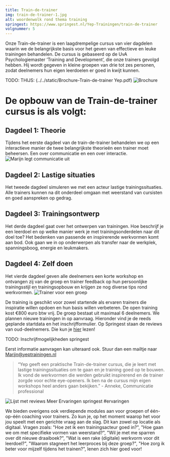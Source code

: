 ```yaml
---
title: Train-de-trainer
img: train-de-trainer-1.jpg
alt: woordenwolk rond thema training
springest: https://www.springest.nl/Yep-Trainingen/train-de-trainer
volgnummer: 5
---
```

Onze Train-de-trainer is een laagdrempelige cursus van vier dagdelen waarin we de belangrijkste basis voor het geven van effectieve en leuke trainingen behandelen. De cursus is gebaseerd op de UvA Psychologiemaster ‘Training and Development’, die onze trainers gevolgd hebben. Hij wordt gegeven in kleine groepen van drie tot zes personen, zodat deelnemers hun eigen leerdoelen er goed in kwijt kunnen. 

TODO: THIJS:
(../../static/Brochure-Train-de-trainer Yep.pdf) ![Brochure](./train-de-trainer-2.jpg)

# De opbouw van de Train-de-trainer cursus is als volgt:

## Dagdeel 1: Theorie

Tijdens het eerste dagdeel van de train-de-trainer behandelen we op een interactieve manier de twee belangrijkste theorieën een trainer moet beheersen. Een over communicatie en een over interactie.
![Marijn legt communicatie uit](./train-de-trainer-5.jpg)

## Dagdeel 2: Lastige situaties

Het tweede dagdeel simuleren we met een acteur lastige trainingssituaties. Alle trainers kunnen na dit onderdeel omgaan met weerstand van cursisten en goed aanspreken op gedrag.

## Dagdeel 3: Trainingsontwerp

Het derde dagdeel gaat over het ontwerpen van trainingen. Hoe beschrijf je een leerdoel en op welke manier werk je met trainingsonderdelen naar dit doel toe? Het bedenken van passende en inspirerende werkvormen komt aan bod. Ook gaan we in op onderwerpen als transfer naar de werkplek, spanningsboog, energie en leukmakers.

## Dagdeel 4: Zelf doen

Het vierde dagdeel geven alle deelnemers een korte workshop en ontvangen zij van de groep en trainer feedback op hun persoonlijke trainingsstijl en trainingsopbouw en krijgen ze nog diverse tips rond werkvormen. ![Trainer voor een groep](./train-de-trainer-3.jpg)

 De training is geschikt voor zowel startende als ervaren trainers die inspiratie willen opdoen en hun basis willen verbeteren. De open training kost €800 euro btw vrij. De groep bestaat uit maximaal 6 deelnemers. We plannen nieuwe trainingen in op aanvraag. Hieronder vind je de reeds geplande startdata en het inschrijfformulier. Op Springest staan de reviews van oud-deelnemers. Die kun je [hier](https://www.springest.nl/Yep-Trainingen/train-de-trainer#ervaringen) lezen! 

TODO: Inschrijfmogelijkheden springest 

Eerst informatie aanvragen kan uiteraard ook. Stuur dan een mailtje naar Marijn@yeptrainingen.nl

> “Yep geeft een praktische Train-de-trainer cursus, die je leert met lastige trainingssituaties om te gaan en je training goed op te bouwen. Ik vond de werkvormen die werden gebruikt inspirerend en de trainer zorgde voor echte eye-openers. Ik ben na de cursus mijn eigen workshops heel anders gaan bekijken.” - Anneke, Communicatie professional

![Lijst met reviews](./train-de-trainer-4.jpg)
Meer Ervaringen springest #ervaringen

We bieden overigens ook verdiepende modules aan voor groepen of één-op-één coaching voor trainers. Zo kun je, op het moment waarop het voor jou speelt met een gerichte vraag aan de slag. Dit kan zowel op locatie als digitaal. Vragen zoals: "Hoe zet ik een trainingsacteur goed in?", "Hoe gaan we om met specifieke vormen van weerstand?", "Wil je met me sparren over dit nieuwe draaiboek?", "Wat is een rake (digitale) werkvorm voor dit leerdoel?", "Waarom stagneert het leerproces bij deze groep?", "Hoe zorg ik beter voor mijzelf tijdens het trainen?", lenen zich hier goed voor!